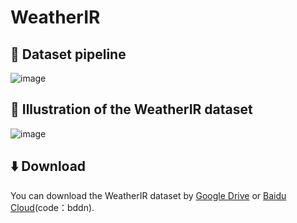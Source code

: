 # WeatherIR



## :hammer: Dataset pipeline
![image](https://github.com/guanqiyuan/WeatherIR/blob/main/figs/data_pipeline.jpg)


## :date: Illustration of the WeatherIR dataset
![image](https://github.com/guanqiyuan/WeatherIR/blob/main/figs/dataset_show.jpg)



## ⬇️ Download
You can download the WeatherIR dataset by  [Google Drive](https://pan.baidu.com/s/12nypp2MpLGN-1SsL-eNURw) or [Baidu Cloud](https://pan.baidu.com/s/12nypp2MpLGN-1SsL-eNURw)(code：bddn).
